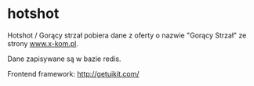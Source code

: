# hotshot

Hotshot / Gorący strzał pobiera dane z oferty o nazwie "Gorący Strzał" ze strony www.x-kom.pl.

Dane zapisywane są w bazie redis.

Frontend framework: http://getuikit.com/
